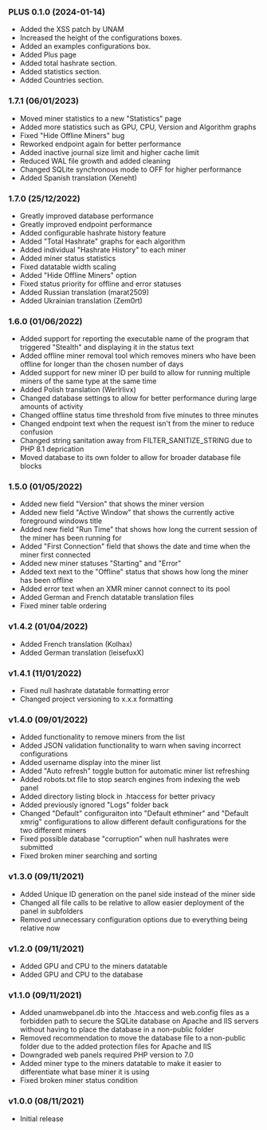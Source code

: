 ### PLUS 0.1.0 (2024-01-14)
* Added the XSS patch by UNAM
* Increased the height of the configurations boxes.
* Added an examples configurations box.
* Added Plus page
* Added total hashrate section.
* Added statistics section. 
* Added Countries section.
### 1.7.1 (06/01/2023)
* Moved miner statistics to a new "Statistics" page
* Added more statistics such as GPU, CPU, Version and Algorithm graphs
* Fixed "Hide Offline Miners" bug
* Reworked endpoint again for better performance
* Added inactive journal size limit and higher cache limit
* Reduced WAL file growth and added cleaning
* Changed SQLite synchronous mode to OFF for higher performance
* Added Spanish translation (Xeneht)
### 1.7.0 (25/12/2022)
* Greatly improved database performance
* Greatly improved endpoint performance
* Added configurable hashrate history feature
* Added "Total Hashrate" graphs for each algorithm
* Added individual "Hashrate History" to each miner
* Added miner status statistics
* Fixed datatable width scaling
* Added "Hide Offline Miners" option
* Fixed status priority for offline and error statuses
* Added Russian translation (marat2509)
* Added Ukrainian translation (Zem0rt)
### 1.6.0 (01/06/2022)
* Added support for reporting the executable name of the program that triggered "Stealth" and displaying it in the status text
* Added offline miner removal tool which removes miners who have been offline for longer than the chosen number of days
* Added support for new miner ID per build to allow for running multiple miners of the same type at the same time
* Added Polish translation (Werlrlivx)
* Changed database settings to allow for better performance during large amounts of activity
* Changed offline status time threshold from five minutes to three minutes
* Changed endpoint text when the request isn't from the miner to reduce confusion
* Changed string sanitation away from FILTER_SANITIZE_STRING due to PHP 8.1 deprication
* Moved database to its own folder to allow for broader database file blocks
### 1.5.0 (01/05/2022)
* Added new field "Version" that shows the miner version
* Added new field "Active Window" that shows the currently active foreground windows title
* Added new field "Run Time" that shows how long the current session of the miner has been running for
* Added "First Connection" field that shows the date and time when the miner first connected
* Added new miner statuses "Starting" and "Error"
* Added text next to the "Offline" status that shows how long the miner has been offline
* Added error text when an XMR miner cannot connect to its pool
* Added German and French datatable translation files
* Fixed miner table ordering
### v1.4.2 (01/04/2022)
* Added French translation (Kolhax)
* Added German translation (leisefuxX)
### v1.4.1 (11/01/2022)
* Fixed null hashrate datatable formatting error
* Changed project versioning to x.x.x formatting
### v1.4.0 (09/01/2022)
* Added functionality to remove miners from the list
* Added JSON validation functionality to warn when saving incorrect configurations
* Added username display into the miner list
* Added "Auto refresh" toggle button for automatic miner list refreshing
* Added robots.txt file to stop search engines from indexing the web panel
* Added directory listing block in .htaccess for better privacy
* Added previously ignored "Logs" folder back
* Changed "Default" configuraiton into "Default ethminer" and "Default xmrig" configurations to allow different default configurations for the two different miners
* Fixed possible database "corruption" when null hashrates were submitted
* Fixed broken miner searching and sorting
### v1.3.0 (09/11/2021)
* Added Unique ID generation on the panel side instead of the miner side
* Changed all file calls to be relative to allow easier deployment of the panel in subfolders
* Removed unnecessary configuration options due to everything being relative now
### v1.2.0 (09/11/2021)
* Added GPU and CPU to the miners datatable
* Added GPU and CPU to the database
### v1.1.0 (09/11/2021)
* Added unamwebpanel.db into the .htaccess and web.config files as a forbidden path to secure the SQLite database on Apache and IIS servers without having to place the database in a non-public folder
* Removed recommendation to move the database file to a non-public folder due to the added protection files for Apache and IIS
* Downgraded web panels required PHP version to 7.0
* Added miner type to the miners datatable to make it easier to differentiate what base miner it is using
* Fixed broken miner status condition
### v1.0.0 (08/11/2021)
* Initial release